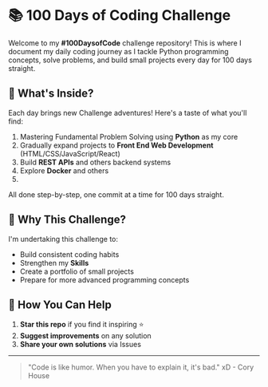 # 📚 100 Days of Coding Challenge 

Welcome to my **#100DaysofCode** challenge repository! This is where I document my daily coding journey as I tackle Python programming concepts, solve problems, and build small projects every day for 100 days straight.

## 🚀 What's Inside?

Each day brings new Challenge adventures! Here's a taste of what you'll find:
1. Mastering Fundamental Problem Solving using **Python** as my core
2. Gradually expand projects to **Front End Web Development** (HTML/CSS/JavaScript/React)
3. Build **REST APIs** and others backend systems
4. Explore **Docker** and others
5. 
All done step-by-step, one commit at a time for 100 days straight.

## 🤔 Why This Challenge?

I'm undertaking this challenge to:
- Build consistent coding habits
- Strengthen my **Skills**
- Create a portfolio of small projects
- Prepare for more advanced programming concepts

## 🙌 How You Can Help

1. **Star this repo** if you find it inspiring ⭐
2. **Suggest improvements** on any solution
3. **Share your own solutions** via Issues

---

> "Code is like humor. When you have to explain it, it's bad." xD - Cory House
